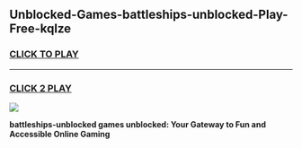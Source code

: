 
## Unblocked-Games-battleships-unblocked-Play-Free-kqlze
<h3>
<a href="https://premium76.site?title=battleships-unblocked&ref=18A1">CLICK TO PLAY</a></h3>
<hr>

<h3>
<a href="https://premium76.site?title=battleships-unblocked&ref=18A1">CLICK 2 PLAY</a>
  
</h3>

<a href="https://premium76.site?title=battleships-unblocked&ref=18A1"><img src="https://clearcache.store/games.png"></a>


**battleships-unblocked games unblocked: Your Gateway to Fun and Accessible Online Gaming**
